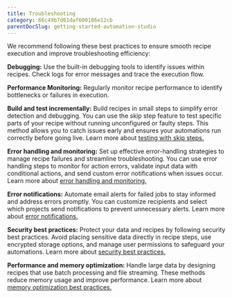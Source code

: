 ```yaml
---
title: Troubleshooting
category: 66c49b7d61daf600186e12cb
parentDocSlug: getting-started-automation-studio
---
```


We recommend following these best practices to ensure smooth recipe execution and improve troubleshooting efficiency:

**Debugging:** Use the built-in debugging tools to identify issues within recipes. Check logs for error messages and trace the execution flow.

**Performance Monitoring:** Regularly monitor recipe performance to identify bottlenecks or failures in execution.

**Build and test incrementally:** Build recipes in small steps to simplify error detection and debugging. You can use the skip step feature to test specific parts of your recipe without running unconfigured or faulty steps. This method allows you to catch issues early and ensures your automations run correctly before going live. Learn more about [testing with skip steps.](https://docs.workato.com/troubleshooting/tips-and-tricks/test-frequently.html)

**Error handling and monitoring:** Set up effective error-handling strategies to manage recipe failures and streamline troubleshooting. You can use error handling steps to monitor for action errors, validate input data with conditional actions, and send custom error notifications when issues occur. Learn more about [error handling and monitoring.](https://docs.workato.com/recipes/best-practices-error-handling.html)

**Error notifications:** Automate email alerts for failed jobs to stay informed and address errors promptly. You can customize recipients and select which projects send notifications to prevent unnecessary alerts. Learn more about [error notifications.](https://docs.workato.com/recipes/error-notifications.html#error-notifications)

**Security best practices:** Protect your data and recipes by following security best practices. Avoid placing sensitive data directly in recipe steps, use encrypted storage options, and manage user permissions to safeguard your automations. Learn more about [security best practices.](https://docs.workato.com/recipes/recipe-security.html)

**Performance and memory optimization:** Handle large data by designing recipes that use batch processing and file streaming. These methods reduce memory usage and improve performance. Learn more about [memory optimization best practices.](https://docs.workato.com/recipes/memory-utilization.html)

